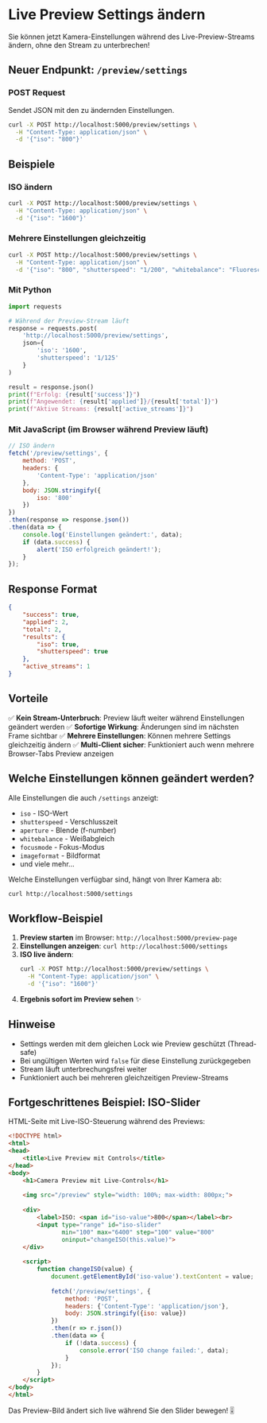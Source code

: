 # Live Preview Settings ändern

Sie können jetzt Kamera-Einstellungen während des Live-Preview-Streams ändern, ohne den Stream zu unterbrechen!

## Neuer Endpunkt: `/preview/settings`

### POST Request
Sendet JSON mit den zu ändernden Einstellungen.

```bash
curl -X POST http://localhost:5000/preview/settings \
  -H "Content-Type: application/json" \
  -d '{"iso": "800"}'
```

## Beispiele

### ISO ändern
```bash
curl -X POST http://localhost:5000/preview/settings \
  -H "Content-Type: application/json" \
  -d '{"iso": "1600"}'
```

### Mehrere Einstellungen gleichzeitig
```bash
curl -X POST http://localhost:5000/preview/settings \
  -H "Content-Type: application/json" \
  -d '{"iso": "800", "shutterspeed": "1/200", "whitebalance": "Fluorescent"}'
```

### Mit Python
```python
import requests

# Während der Preview-Stream läuft
response = requests.post(
    'http://localhost:5000/preview/settings',
    json={
        'iso': '1600',
        'shutterspeed': '1/125'
    }
)

result = response.json()
print(f"Erfolg: {result['success']}")
print(f"Angewendet: {result['applied']}/{result['total']}")
print(f"Aktive Streams: {result['active_streams']}")
```

### Mit JavaScript (im Browser während Preview läuft)
```javascript
// ISO ändern
fetch('/preview/settings', {
    method: 'POST',
    headers: {
        'Content-Type': 'application/json'
    },
    body: JSON.stringify({
        iso: '800'
    })
})
.then(response => response.json())
.then(data => {
    console.log('Einstellungen geändert:', data);
    if (data.success) {
        alert('ISO erfolgreich geändert!');
    }
});
```

## Response Format

```json
{
    "success": true,
    "applied": 2,
    "total": 2,
    "results": {
        "iso": true,
        "shutterspeed": true
    },
    "active_streams": 1
}
```

## Vorteile

✅ **Kein Stream-Unterbruch**: Preview läuft weiter während Einstellungen geändert werden
✅ **Sofortige Wirkung**: Änderungen sind im nächsten Frame sichtbar
✅ **Mehrere Einstellungen**: Können mehrere Settings gleichzeitig ändern
✅ **Multi-Client sicher**: Funktioniert auch wenn mehrere Browser-Tabs Preview anzeigen

## Welche Einstellungen können geändert werden?

Alle Einstellungen die auch `/settings` anzeigt:
- `iso` - ISO-Wert
- `shutterspeed` - Verschlusszeit
- `aperture` - Blende (f-number)
- `whitebalance` - Weißabgleich
- `focusmode` - Fokus-Modus
- `imageformat` - Bildformat
- und viele mehr...

Welche Einstellungen verfügbar sind, hängt von Ihrer Kamera ab:
```bash
curl http://localhost:5000/settings
```

## Workflow-Beispiel

1. **Preview starten** im Browser: `http://localhost:5000/preview-page`
2. **Einstellungen anzeigen**: `curl http://localhost:5000/settings`
3. **ISO live ändern**: 
   ```bash
   curl -X POST http://localhost:5000/preview/settings \
     -H "Content-Type: application/json" \
     -d '{"iso": "1600"}'
   ```
4. **Ergebnis sofort im Preview sehen** ✨

## Hinweise

- Settings werden mit dem gleichen Lock wie Preview geschützt (Thread-safe)
- Bei ungültigen Werten wird `false` für diese Einstellung zurückgegeben
- Stream läuft unterbrechungsfrei weiter
- Funktioniert auch bei mehreren gleichzeitigen Preview-Streams

## Fortgeschrittenes Beispiel: ISO-Slider

HTML-Seite mit Live-ISO-Steuerung während des Previews:

```html
<!DOCTYPE html>
<html>
<head>
    <title>Live Preview mit Controls</title>
</head>
<body>
    <h1>Camera Preview mit Live-Controls</h1>
    
    <img src="/preview" style="width: 100%; max-width: 800px;">
    
    <div>
        <label>ISO: <span id="iso-value">800</span></label><br>
        <input type="range" id="iso-slider" 
               min="100" max="6400" step="100" value="800"
               oninput="changeISO(this.value)">
    </div>
    
    <script>
        function changeISO(value) {
            document.getElementById('iso-value').textContent = value;
            
            fetch('/preview/settings', {
                method: 'POST',
                headers: {'Content-Type': 'application/json'},
                body: JSON.stringify({iso: value})
            })
            .then(r => r.json())
            .then(data => {
                if (!data.success) {
                    console.error('ISO change failed:', data);
                }
            });
        }
    </script>
</body>
</html>
```

Das Preview-Bild ändert sich live während Sie den Slider bewegen! 🎚️
